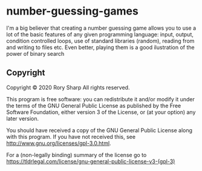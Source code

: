 # number-guessing-games
I'm a big believer that creating a number guessing game allows you to use a lot of the basic features of any given programming language: input, output, condition controlled loops, use of standard libraries (random), reading from and writing to files etc. Even better, playing them is a good ilustration of the power of binary search
## Copyright
Copyright © 2020  Rory Sharp All rights reserved.

This program is free software: you can redistribute it and/or modify
it under the terms of the GNU General Public License as published by
the Free Software Foundation, either version 3 of the License, or
(at your option) any later version.

You should have received a copy of the GNU General Public License
along with this program.  If you have not received this, see <http://www.gnu.org/licenses/gpl-3.0.html>.

For a (non-legally binding) summary of the license go to https://tldrlegal.com/license/gnu-general-public-license-v3-(gpl-3)

